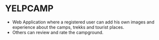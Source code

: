 # YELPCAMP
- Web Application where a registered user can add his own images and experience about the camps, trekks and tourist places.
- Others can review and rate the campground.